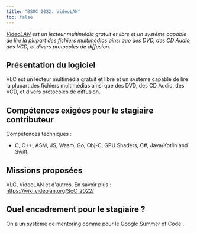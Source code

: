 ```yaml
---
title: "BSOC 2022: VideoLAN"
toc: false
---
```


*[VideoLAN](https://www.videolan.org/vlc/index.fr.html) est un lecteur multimédia gratuit et libre et un système capable de lire la plupart des fichiers multimédias ainsi que des DVD, des CD Audio, des VCD, et divers protocoles de diffusion.*

## Présentation du logiciel

VLC est un lecteur multimédia gratuit et libre et un système capable de lire la plupart des fichiers multimédias ainsi que des DVD, des CD Audio, des VCD, et divers protocoles de diffusion.

## Compétences exigées pour le stagiaire contributeur

Compétences techniques : 

- C, C++, ASM, JS, Wasm, Go, Obj-C, GPU Shaders, C#, Java/Kotlin and Swift.

## Missions proposées

VLC, VideoLAN et d'autres. En savoir plus : https://wiki.videolan.org/SoC_2022/

## Quel encadrement pour le stagiaire ?

On a un système de mentoring comme pour le Google Summer of Code..
